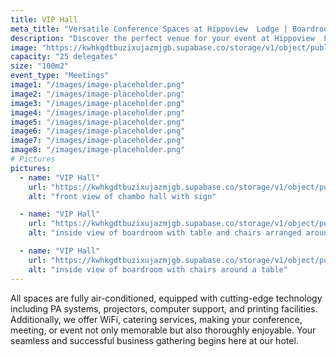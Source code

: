 ```yaml
---
title: VIP Hall
meta_title: "Versatile Conference Spaces at Hippoview  Lodge | Boardrooms and Meeting Halls for Every Event"
description: "Discover the perfect venue for your event at Hippoview  Lodge. Explore our diverse conference spaces, from intimate boardrooms to spacious meeting halls. Ideal for gatherings of 10 to 300 attendees, our versatile venues ensure a seamless and successful event experience on the shores of Shire River."
image: "https://kwhkgdtbuzixujazmjgb.supabase.co/storage/v1/object/public/hippoviewpics/Halls/IMG_9245.jpg"
capacity: "25 delegates"
size: "100m2"
event_type: "Meetings"
image1: "/images/image-placeholder.png"
image2: "/images/image-placeholder.png"
image3: "/images/image-placeholder.png"
image4: "/images/image-placeholder.png"
image5: "/images/image-placeholder.png"
image6: "/images/image-placeholder.png"
image7: "/images/image-placeholder.png"
image8: "/images/image-placeholder.png"
# Pictures
pictures:
  - name: "VIP Hall"
    url: "https://kwhkgdtbuzixujazmjgb.supabase.co/storage/v1/object/public/hippoviewpics/Halls/IMG_9769.jpg"
    alt: "front view of chambo hall with sign"

  - name: "VIP Hall"
    url: "https://kwhkgdtbuzixujazmjgb.supabase.co/storage/v1/object/public/hippoviewpics/Halls/IMG_9771.jpg"
    alt: "inside view of boardroom with table and chairs arranged around it"

  - name: "VIP Hall"
    url: "https://kwhkgdtbuzixujazmjgb.supabase.co/storage/v1/object/public/hippoviewpics/Halls/IMG_9775.jpg"
    alt: "inside view of boardroom with chairs around a table"
---
```


All spaces are fully air-conditioned, equipped with cutting-edge technology including PA systems, projectors, computer support, and printing facilities. Additionally, we offer WiFi, catering services, making your conference, meeting, or event not only memorable but also thoroughly enjoyable. Your seamless and successful business gathering begins here at our hotel.
